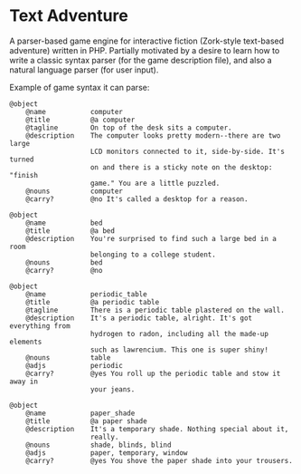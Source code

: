 Text Adventure
==============

A parser-based game engine for interactive fiction (Zork-style text-based 
adventure) written in PHP. Partially motivated by a desire to learn how to write
a classic syntax parser (for the game description file), and also a natural
language parser (for user input).  

Example of game syntax it can parse:

	@object
	    @name           computer
	    @title          @a computer
	    @tagline        On top of the desk sits a computer.
	    @description    The computer looks pretty modern--there are two large 
						LCD monitors connected to it, side-by-side. It's turned
						on and there is a sticky note on the desktop: "finish
						game." You are a little puzzled.
	    @nouns			computer
	    @carry?         @no It's called a desktop for a reason.
	    
	@object
	    @name           bed
	    @title          @a bed
	    @description    You're surprised to find such a large bed in a room 
						belonging to a college student.
	    @nouns			bed
	    @carry?         @no
	    
	@object
	    @name           periodic_table
	    @title          @a periodic table
	    @tagline        There is a periodic table plastered on the wall.
	    @description    It's a periodic table, alright. It's got everything from 
						hydrogen to radon, including all the made-up elements 
						such as lawrencium. This one is super shiny!
	    @nouns			table
	    @adjs			periodic
	    @carry?         @yes You roll up the periodic table and stow it away in 
						your jeans.
	
	@object
	    @name           paper_shade
	    @title          @a paper shade
	    @description    It's a temporary shade. Nothing special about it, 
						really.
	    @nouns			shade, blinds, blind
	    @adjs			paper, temporary, window
	    @carry?         @yes You shove the paper shade into your trousers.
